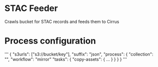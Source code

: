 # STAC Feeder

Crawls bucket for STAC records and feeds them to Cirrus


# Process configuration
'''
{
    "s3urls": ["s3://bucket/key"],
    "suffix": "json",
    "process": {
        "collection": "<collectionId>",
        "workflow": "mirror"
        "tasks": {
            "copy-assets": {
                ...
            }
        }
    }
}
'''